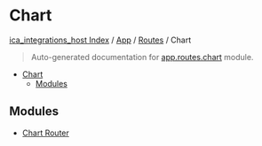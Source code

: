 # Chart

[ica_integrations_host Index](../../../README.md#ica_integrations_host-index) / [App](../../index.md#app) / [Routes](../index.md#routes) / Chart

> Auto-generated documentation for [app.routes.chart](https://github.ibm.com/destiny/ica_integrations_host/blob/main/app/routes/chart/__init__.py) module.

- [Chart](#chart)
  - [Modules](#modules)

## Modules

- [Chart Router](./chart_router.md)
